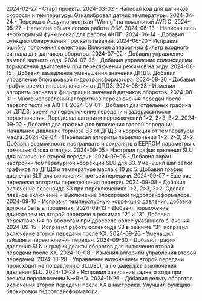 2024-02-27 - Старт проекта.
2024-03-02 - Написал код для датчиков скорости и температуры.
				Откалибровал датчик температуры.
2024-04-24 - Переход с Ардуино-костыля "Wiring" на номальный AVR C.
2024-05-27 - Написана общая логика работы ЭБУ.
2024-06-13 - Написан весь необходимый функционал для работы АКПП.
2024-06-14 - Добавил функцию обнаружения проскальзывания.
2024-06-20 - Исправил ошибку положения селектора.
				Включил аппаратный фильтр входного сигнала для датчиков оборотов.
2024-07-02 - Добавил управление лампой заднего хода.
2024-07-25 - Добавил управление соленоидами торможения двигателем
				при переключении режимов на ходу.
2024-08-15 - Добавил замедление уменьшения значения ДПДЗ.
				Добавил управление блокировкой гидротрансформатора.
2024-08-20 - Добавил график времени переключения от ДПДЗ.
2024-08-23 - Изменил алгоритм расчета и фильтрации значений датчиков оборотов.
2024-08-31 - Много исправлений алгоритмов переключения передач после первого теста на АКПП.
2024-09-01 - Добавил два отдельных графика от ДПДЗ: 
					время на переключение передачи и задержка после переключения.
				Переделал алгоритм переключений 1>2, 2>3, 3>2.
2024-09-02 - Добавил два графика для включения второй передачи:
				Начальное давление тормоза B3 от ДПДЗ и коррекция от температуры масла.
2024-09-04 - Переписал алгоритм переключений 1>2, 2>3, 3>2.
				Добавил возможность настраивать и сохранять в EEPROM параметры с
				помощью блока отладки.
2024-09-05 - Настроил график давления SLU для включения второй передачи.
2024-09-06 - Добавил экран настройки температурной коррекции SLU для B3.
				Уменьшил шаг сетки графиков по ДПДЗ и температуре масла с 10 до 5.
				Добавил график давления SLT для включения третьей передачи.
2024-09-07 - Еще раз переделал алгоритм переключения передач.
2024-09-08 - Добавил включение соленоида S3 при переключениях 1>2, 2>3, 3>2.
				Сделал плавное включение и выключение блокировки гидротрансформатора.
2024-09-10 - Исправил температурную коррекцию давления, добавка должна быть в процентах.
2024-09-13 - Добавил торможение двинателем на второй передаче в режимах "2" и "3".
				Добавил переключения по оборотам при дросселе более указанного значения.
2024-09-15 - Исправил работу соленоида S3 в режиме "3", исправил включение второй передачи
				после ХХ.
2024-09-26 - Уменьшил тайминги переключения передач.
2024-09-30 - Добавил график давления SLN и график дельты оборотов для включения
				второй передачи после ХХ.
2024-10-08 - Изменил алгоритм управления второй передачей.
2024-10-28 - Управление включением второй передачи происходит не по давлению SLU/SLT,
				а по задержке выключения давления SLU.
2024-10-29 - Исправил зависание заднего хода при резком переключении N->R->D.
2024-11-26 - Добавил дельту оборотов включения второй передачи после ХХ в настройки.
				Улучшил функцию блокировки гидротрансформатора.